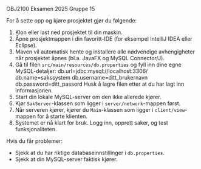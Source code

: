 OBJ2100 Eksamen 2025 Gruppe 15

For å sette opp og kjøre prosjektet gjør du følgende:

1. Klon eller last ned prosjektet til din maskin.
2. Åpne prosjektmappen i din favoritt-IDE (for eksempel IntelliJ IDEA eller Eclipse).
3. Maven vil automatisk hente og installere alle nødvendige avhengigheter når prosjektet åpnes (bl.a. JavaFX og MySQL Connector/J).
4. Gå til filen `src/main/resources/db.properties` og fyll inn dine egne MySQL-detaljer:
   db.url=jdbc:mysql://localhost:3306/
   db.name=sakssystem
   db.username=ditt_brukernavn
   db.password=ditt_passord
Husk å lagre filen etter at du har lagt inn informasjonen.
5. Start din lokale MySQL-server om den ikke allerede kjører.
6. Kjør `SakServer`-klassen som ligger i `server/network`-mappen først.
7. Når serveren kjører, kjører du `Main`-klassen som ligger i `client/view`-mappen for å starte klienten.
8. Systemet er nå klart for bruk. Logg inn, opprett saker, og test funksjonaliteten.

Hvis du får problemer:
- Sjekk at du har riktige databaseinnstillinger i `db.properties`.
- Sjekk at din MySQL-server faktisk kjører.